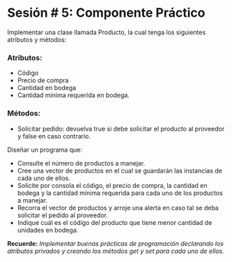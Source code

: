# Sesión # 5: Componente Práctico

Implementar una clase llamada Producto, la cual tenga los siguientes atributos y métodos:

### Atributos:

* Código
* Precio de compra
* Cantidad en bodega
* Cantidad mínima requerida en bodega.

### Métodos:

* Solicitar pedido: devuelva true si debe solicitar el producto al proveedor y false en caso contrario.

Diseñar un programa que:

* Consulte el número de productos a manejar.
* Cree una vector de productos en el cual se guardarán las instancias de cada uno de ellos.
* Solicite por consola el código, el precio de compra, la cantidad en bodega y la cantidad mínima requerida para cada uno de los productos a manejar.
* Recorra el vector de productos y arroje una alerta en caso tal se deba solicitar el pedido al proveedor.
* Indique cuál es el código del producto que tiene menor cantidad de unidades en bodega.


**Recuerde:** *Implementar buenas prácticas de programación declarando los atributos privados y creando los métodos get y set para cada uno de ellos.*

